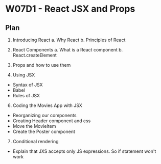 # W07D1 - React JSX and Props

## Plan


1. Introducing React
  a. Why React
  b. Principles of React

2. React Components
  a. What is a React component
  b. React.createElement

4. Props and how to use them

5. Using JSX
  - Syntax of JSX
  - Babel
  - Rules of JSX


6. Coding the Movies App with JSX

  - Reorganizing our components
  - Creating Header component and css
  - Move the MovieItem
  - Create the Poster component

7. Conditional rendering

  - Explain that JXS accepts only JS expressions. So if statement won't work
